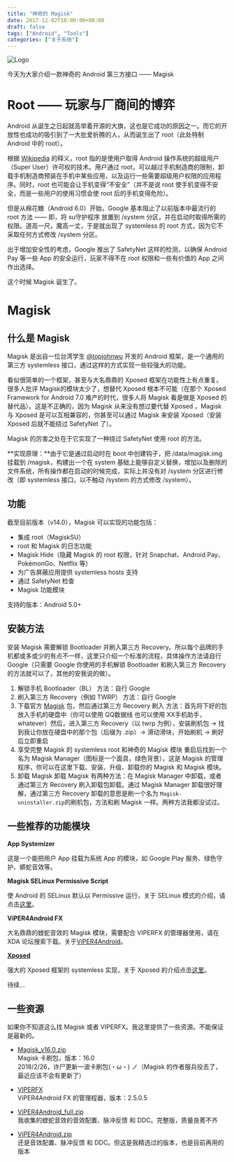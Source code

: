 ```yaml
---
title: "神奇的 Magisk"
date: 2017-12-02T18:00:00+08:00
draft: false
tags: ["Android", "Tools"]
categories: ["关于系统"]
---
```


<img src="https://mogeko.github.io/images/010/Magisk_Logo.png"  alt="Logo"  style="border:0" />

今天为大家介绍一款神奇的 Android 第三方接口 —— Magisk

# Root —— 玩家与厂商间的博弈

Android 从诞生之日起就高举着开源的大旗，这也是它成功的原因之一。而它的开放性也成功的吸引到了一大批爱折腾的人，从而诞生出了 root（此处特制 Android 中的 root）。

根据 [Wikipedia](https://zh.wikipedia.org/wiki/Root#.E8.A8.88.E7.AE.97.E6.A9.9F.E6.87.89.E7.94.A8) 的释义，root 指的是使用户取得 Android 操作系统的超级用户（Super User）许可权的技术。用户通过 root，可以越过手机制造商的限制，卸载手机制造商预装在手机中某些应用，以及运行一些需要超级用户权限的应用程序。同时，root 也可能会让手机变得“不安全”（并不是说 root 使手机变得不安全，而是一些用户的使用习惯会使 root 后的手机变得危险）。

但是从棉花糖（Android 6.0）开始，Google 基本阻止了以前版本中最流行的 root 方法 —— 即，将 su守护程序 放置到 /system 分区，并在启动时取得所需的权限。道高一尺，魔高一丈，于是就出现了 systemless 的 root 方式，因为它不采取任何方式修改 /system 分区。

出于增加安全性的考虑，Google 推出了 SafetyNet 这样的检测，以确保 Android Pay 等一些 App 的安全运行，玩家不得不在 root 权限和一些有价值的 App 之间作出选择。

这个时候 Magisk 诞生了。

<!-- more -->

# Magisk

## 什么是 Magisk

Magisk 是出自一位台湾学生 [@topjohnwu](https://forum.xda-developers.com/member.php?u=4470081) 开发的 Android 框架，是一个通用的第三方 systemless 接口，通过这样的方式实现一些较强大的功能。

看似很简单的一个框架，甚至与大名鼎鼎的 Xposed 框架在功能性上有点重复。很多人批评 Magisk的模块太少了，想替代 Xposed 根本不可能（在那个 Xposed Framework for Android 7.0 难产的时代，很多人将 Magisk 看是做是 Xposed 的替代品）。这是不正确的，因为 Magisk 从来没有想过要代替 Xposed ，Magisk 与 Xposed 是可以互相兼容的，你甚至可以通过 Magisk 来安装 Xposed（安装 Xposed 后就不能绕过 SafetyNet 了）。

Magisk 的厉害之处在于它实现了一种绕过 SafetyNet 使用 root 的方法。

**实现原理：**由于它是通过启动时在 boot 中创建钩子，把 /data/magisk.img 挂载到 /magisk，构建出一个在 system 基础上能够自定义替换，增加以及删除的文件系统，所有操作都在启动的时候完成，实际上并没有对 /system 分区进行修改（即 systemless 接口，以不触动 /system 的方式修改 /system）。

## 功能

截至目前版本（v14.0），Magisk 可以实现的功能包括：

- 集成 root（MagiskSU）
- root 和 Magisk 的日志功能
- Magisk Hide（隐藏 Magisk 的 root 权限，针对 Snapchat、Android Pay、PokémonGo、Netflix 等）
- 为广告屏蔽应用提供 systemless hosts 支持
- 通过 SafetyNet 检查
- Magisk 功能模块

支持的版本：Android 5.0+

## 安装方法

安装 Magisk 需要解锁 Bootloader 并刷入第三方 Recovery。所以每个品牌的手机都或多或少的有点不一样，这里只介绍一个标准的流程，具体操作方法请自行 Google（只需要 Google 你使用的手机解锁 Bootloader 和刷入第三方 Recovery 的方法就可以了，其他的安我说的做）。

1. 解锁手机 Bootloader（BL）
   方法：自行 Google
2. 刷入第三方 Recovery（例如 TWRP）
   方法：自行 Google
3. 下载官方 [Magisk](https://forum.xda-developers.com/apps/magisk) 包，然后通过第三方 Recovery 刷入
   方法：首先将下好的包放入手机的硬盘中（你可以使用 QQ数据线 也可以使用 XX手机助手，whatever）然后，进入第三方 Recovery（以 twrp 为例），安装刷机包 -> 找到我让你放在硬盘中的那个包（后缀为 .zip）-> 滑动滑块，开始刷机 -> 刷好后立即重启
4. 享受完整 Magisk 的 systemless root 和神奇的 Magisk 模块
   重启后找到一个名为 Magisk Manager（图标是一个面具，绿色背景），这是 Magisk 的管理程序，你可以在这里下载、安装、升级、卸载你的 Magisk 和 Magisk 模块。
5. 卸载 Magisk
   卸载 Magisk 有两种方法：在 Magisk Manager 中卸载，或者通过第三方 Recovery 刷入卸载包卸载。通过 Magisk Manager 卸载很好理解，通过第三方 Recovery 卸载的意思是刷一个名为 `Magisk-uninstaller.zip`的刷机包，方法和刷 Magisk 一样。两种方法我都没试过。

## 一些推荐的功能模块

**App Systemizer**

这是一个能把用户 App 挂载为系统 App 的模块，如 Google Play 服务、绿色守护、蟒蛇音效等。

**Magisk SELinux Permissive Script**

使 Android 的 SELinux 默认以 Permissive 运行，关于 SELinux 模式的介绍，请点击[这里](https://cn.apkjam.com/selinux.html)。

**ViPER4Android FX**

大名鼎鼎的蝰蛇音效的 Magisk 模块，需要配合 VIPERFX 的管理器使用，请在 XDA 论坛搜索下载。关于[ViPER4Android](https://baike.baidu.com/item/ViPER4Android/8815475)。

**[Xposed](https://forum.xda-developers.com/xposed/unofficial-systemless-xposed-t3388268)**

强大的 Xposed 框架的 systemless 实现，关于 Xposed 的介绍点击[这里](https://cn.apkjam.com/xposed.html)。

待续…

## 一些资源

如果你不知道这么找 Magisk 或者 VIPERFX。我这里提供了一些资源。不能保证是最新的。

- [Magisk_v16.0.zip](https://github.com/Mogeko/mogeko.github.io/releases/download/2017%2F12%2F02/Magisk-v16.0.zip)  
Magisk 卡刷包，版本：16.0  
2018/2/26，诈尸更新一波卡刷包(・ω・) ノ（Magisk 的作者服兵役去了，最近应该不会有更新了）

- [VIPERFX](https://github.com/Mogeko/mogeko.github.io/releases/download/2017%2F12%2F02/com.audlabs.viperfx_2.5.0.5_2505.apk)  
ViPER4Android FX 的管理程器，版本：2.5.0.5

- [ViPER4Android_full.zip](https://github.com/Mogeko/mogeko.github.io/releases/download/2017%2F12%2F02/ViPER4Android_full.zip)  
我收集的蝰蛇音效的音效配置、脉冲反馈 和 DDC。完整版，质量良莠不齐

- [ViPER4Android.zip](https://github.com/Mogeko/mogeko.github.io/releases/download/2017%2F12%2F02/ViPER4Android.zip)  
还是音效配置、脉冲反馈 和 DDC。但这是我精选过的版本，也是目前再用的版本

